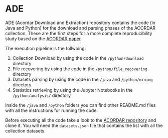 # ADE

ADE (Acordar Download and Extraction) repository contains the code (in Java and Python) for the download and parsing phases of the ACORDAR collection. These are the first steps for a more complete reproducibility study based on the [ACORDAR paper](https://dome40.eu/sites/default/files/2022-11/ACORDAR%20A%20Test%20Collection%20for%20Ad%20Hoc%20Content-Based%20%28RDF%29%20Dataset%20Retrieval.pdf)

The execution pipeline is the follwoing:
1. Collection Download by using the code in the <code>/python/download</code> directory
2. File recovering by using the code in the <code>/python/file_recovering</code> directory
3. Datasets parsing by using the code in the <code>/java</code> and <code>/python/mining</code> directory 
4. Statistics retrieving by using the Jupyter Notebooks in the <code>/python/analysis/</code> directory

Inside the <code>/java</code> and <code>/python</code> folders you can find other README.md files with all the instructions for running the code. 

Before executing all the code take a look to the [ACORDAR repository](https://github.com/nju-websoft/ACORDAR) and clone it. You will need the <code>datasets.json</code> file that contains the list with all the collection datasets. 

